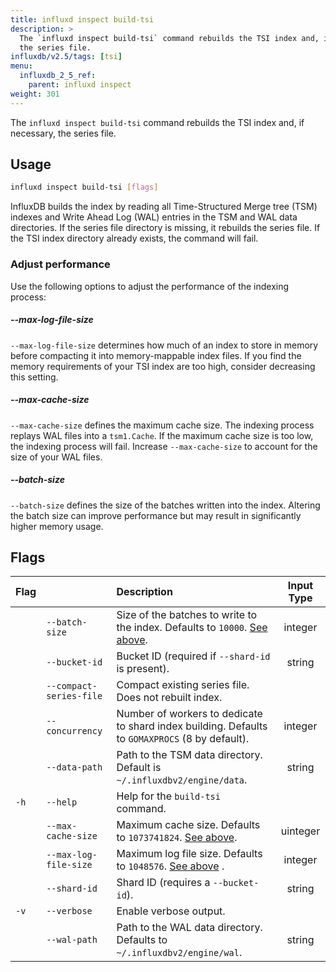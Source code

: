 ```yaml
---
title: influxd inspect build-tsi
description: >
  The `influxd inspect build-tsi` command rebuilds the TSI index and, if necessary,
  the series file.
influxdb/v2.5/tags: [tsi]
menu:
  influxdb_2_5_ref:
    parent: influxd inspect
weight: 301
---
```


The `influxd inspect build-tsi` command rebuilds the TSI index and, if necessary,
the series file.

## Usage
```sh
influxd inspect build-tsi [flags]
```

InfluxDB builds the index by reading all Time-Structured Merge tree (TSM) indexes
and Write Ahead Log (WAL) entries in the TSM and WAL data directories.
If the series file directory is missing, it rebuilds the series file.
If the TSI index directory already exists, the command will fail.

### Adjust performance
Use the following options to adjust the performance of the indexing process:

##### --max-log-file-size
`--max-log-file-size` determines how much of an index to store in memory before
compacting it into memory-mappable index files.
If you find the memory requirements of your TSI index are too high, consider
decreasing this setting.

##### --max-cache-size
`--max-cache-size` defines the maximum cache size.
The indexing process replays WAL files into a `tsm1.Cache`.
If the maximum cache size is too low, the indexing process will fail.
Increase `--max-cache-size` to account for the size of your WAL files.

##### --batch-size
`--batch-size` defines the size of the batches written into the index.
Altering the batch size can improve performance but may result in significantly
higher memory usage.

## Flags
| Flag |                         | Description                                                                                     | Input Type |
| :--- | :---------------------- | :---------------------------------------------------------------------------------------------- | :--------: |
|      | `--batch-size`          | Size of the batches to write to the index. Defaults to `10000`. [See above](#--batch-size).     |  integer   |
|      | `--bucket-id`           | Bucket ID (required if `--shard-id` is present).                                                |   string   |
|      | `--compact-series-file` | Compact existing series file. Does not rebuilt index.                                           |            |
|      | `--concurrency`         | Number of workers to dedicate to shard index building. Defaults to `GOMAXPROCS` (8 by default). |  integer   |
|      | `--data-path`           | Path to the TSM data directory. Default is `~/.influxdbv2/engine/data`.                         |   string   |
| `-h` | `--help`                | Help for the `build-tsi` command.                                                               |            |
|      | `--max-cache-size`      | Maximum cache size. Defaults to `1073741824`. [See above](#--max-cache-size).                   |  uinteger  |
|      | `--max-log-file-size`   | Maximum log file size. Defaults to `1048576`. [See above](#--max-log-file-size) .               |  integer   |
|      | `--shard-id`            | Shard ID (requires a `--bucket-id`).                                                            |   string   |
| `-v` | `--verbose`             | Enable verbose output.                                                                          |            |
|      | `--wal-path`            | Path to the WAL data directory. Defaults to `~/.influxdbv2/engine/wal`.                         |   string   |
